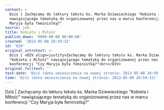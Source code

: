 ```yaml
---
content: >
  Dziś | Zachęcamy do lektury tekstu ks. Marka Dziewieckiego "Kobieta i Miłość"
  nawiązującego tematyką do organizowanej przez nas w marcu konferencji "Czy
  Maryja była feministką?"
source: jom
title: Kobieta i Miłość
publish_down: '0000-00-00 00:00:00'
created: '2013-05-08 20:59:32'
id: '920'
original_introtext: >-
  Dziś | <DIV align=justify>Zachęcamy do lektury tekstu ks. Marka Dziewieckiego
  "Kobieta i Miłość" nawiązującego tematyką do organizowanej przez nas w marcu
  konferencji "Czy Maryja była feministką?"<br></DIV>
original_fulltext: ''
text-date: 'Dziś (data umieszczenia na nowej stronie: 2013-05-08 20:59:32)'
time: 'Dziś (data umieszczenia na nowej stronie: 2013-05-08 20:59:32)'
---
```

Dziś | Zachęcamy do lektury tekstu ks. Marka Dziewieckiego "Kobieta i Miłość" nawiązującego tematyką do organizowanej przez nas w marcu konferencji "Czy Maryja była feministką?"


<!--{{json:{"created_date":"2013-05-08 20:59:32","publish_down":"0000-00-00 00:00:00","id":"920"}}}-->